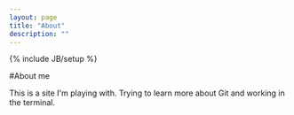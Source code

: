 ```yaml
---
layout: page
title: "About"
description: ""
---
```

{% include JB/setup %}


#About me

This is a site I'm playing with. Trying to learn more about Git and working in the terminal.
